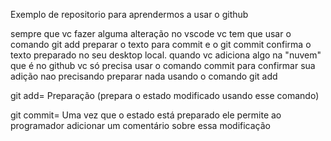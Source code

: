 Exemplo de repositorio para aprendermos a usar o github

sempre que vc fazer alguma alteração no vscode vc tem que usar o comando git add preparar o texto para commit e o git commit confirma o texto preparado no seu desktop local. quando vc adiciona algo na "nuvem" que é no github vc só precisa usar o  comando commit para confirmar sua adição nao precisando preparar nada usando o comando git add

git add= Preparação (prepara o estado modificado usando esse comando)

git commit= Uma vez que o estado está preparado ele permite ao programador adicionar um comentário sobre essa modificação 
